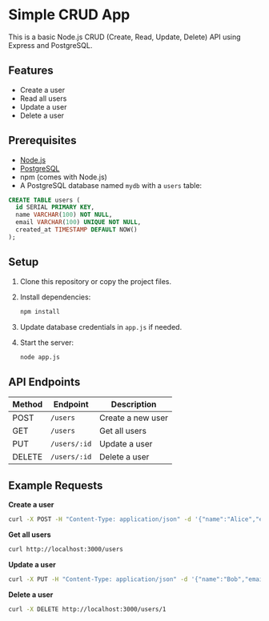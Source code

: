 # Simple CRUD App

This is a basic Node.js CRUD (Create, Read, Update, Delete) API using Express and PostgreSQL.

## Features

- Create a user
- Read all users
- Update a user
- Delete a user

## Prerequisites

- [Node.js](https://nodejs.org/)
- [PostgreSQL](https://www.postgresql.org/)
- npm (comes with Node.js)
- A PostgreSQL database named `mydb` with a `users` table:

```sql
CREATE TABLE users (
  id SERIAL PRIMARY KEY,
  name VARCHAR(100) NOT NULL,
  email VARCHAR(100) UNIQUE NOT NULL,
  created_at TIMESTAMP DEFAULT NOW()
);
```

## Setup

1. Clone this repository or copy the project files.
2. Install dependencies:

   ```sh
   npm install
   ```

3. Update database credentials in `app.js` if needed.

4. Start the server:

   ```sh
   node app.js
   ```

## API Endpoints

| Method | Endpoint         | Description         |
|--------|------------------|---------------------|
| POST   | `/users`         | Create a new user   |
| GET    | `/users`         | Get all users       |
| PUT    | `/users/:id`     | Update a user       |
| DELETE | `/users/:id`     | Delete a user       |

## Example Requests

**Create a user**
```sh
curl -X POST -H "Content-Type: application/json" -d '{"name":"Alice","email":"alice@example.com"}' http://localhost:3000/users
```

**Get all users**
```sh
curl http://localhost:3000/users
```

**Update a user**
```sh
curl -X PUT -H "Content-Type: application/json" -d '{"name":"Bob","email":"bob@example.com"}' http://localhost:3000/users/1
```

**Delete a user**
```sh
curl -X DELETE http://localhost:3000/users/1